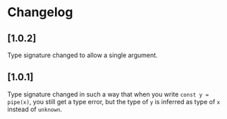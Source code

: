 # Changelog

## [1.0.2]

Type signature changed to allow a single argument.

## [1.0.1]

Type signature changed in such a way that when you write `const y = pipe(x)`, you still get a type error, but the type of `y` is inferred as type of `x` instead of `unknown`.

